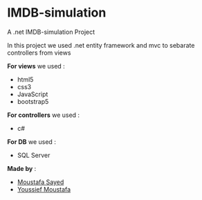 # IMDB-simulation
A .net IMDB-simulation Project

In this project we used .net entity framework and mvc to sebarate controllers from views

**For views** we used : 
- html5 
- css3
- JavaScript
- bootstrap5 

**For controllers** we used :
- c#

**For DB** we used :

- SQL Server

**Made by** :
- <a href="https://github.com/moustafaSSayed" target="_blank">Moustafa Sayed</a>  
- <a href="https://github.com/yousef-mostafa" target="_blank">Youssief Moustafa</a>  

